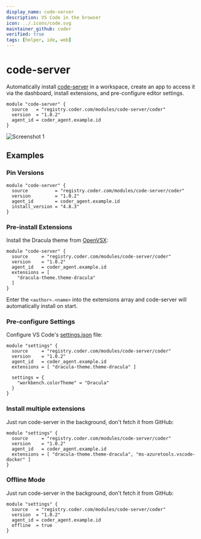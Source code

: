 ```yaml
---
display_name: code-server
description: VS Code in the browser
icon: ../.icons/code.svg
maintainer_github: coder
verified: true
tags: [helper, ide, web]
---
```


# code-server

Automatically install [code-server](https://github.com/coder/code-server) in a workspace, create an app to access it via the dashboard, install extensions, and pre-configure editor settings.

```hcl
module "code-server" {
  source   = "registry.coder.com/modules/code-server/coder"
  version  = "1.0.2"
  agent_id = coder_agent.example.id
}
```

![Screenshot 1](https://github.com/coder/code-server/raw/main/docs/assets/screenshot-1.png?raw=true)

## Examples

### Pin Versions

```hcl
module "code-server" {
  source          = "registry.coder.com/modules/code-server/coder"
  version         = "1.0.2"
  agent_id        = coder_agent.example.id
  install_version = "4.8.3"
}
```

### Pre-install Extensions

Install the Dracula theme from [OpenVSX](https://open-vsx.org/):

```hcl
module "code-server" {
  source     = "registry.coder.com/modules/code-server/coder"
  version    = "1.0.2"
  agent_id   = coder_agent.example.id
  extensions = [
    "dracula-theme.theme-dracula"
  ]
}
```

Enter the `<author>.<name>` into the extensions array and code-server will automatically install on start.

### Pre-configure Settings

Configure VS Code's [settings.json](https://code.visualstudio.com/docs/getstarted/settings#_settingsjson) file:

```hcl
module "settings" {
  source     = "registry.coder.com/modules/code-server/coder"
  version    = "1.0.2"
  agent_id   = coder_agent.example.id
  extensions = [ "dracula-theme.theme-dracula" ]

  settings = {
    "workbench.colorTheme" = "Dracula"
  }
}
```

### Install multiple extensions

Just run code-server in the background, don't fetch it from GitHub:

```hcl
module "settings" {
  source     = "registry.coder.com/modules/code-server/coder"
  version    = "1.0.2"
  agent_id   = coder_agent.example.id
  extensions = [ "dracula-theme.theme-dracula", "ms-azuretools.vscode-docker" ]
}
```

### Offline Mode

Just run code-server in the background, don't fetch it from GitHub:

```hcl
module "settings" {
  source   = "registry.coder.com/modules/code-server/coder"
  version  = "1.0.2"
  agent_id = coder_agent.example.id
  offline  = true
}
```
